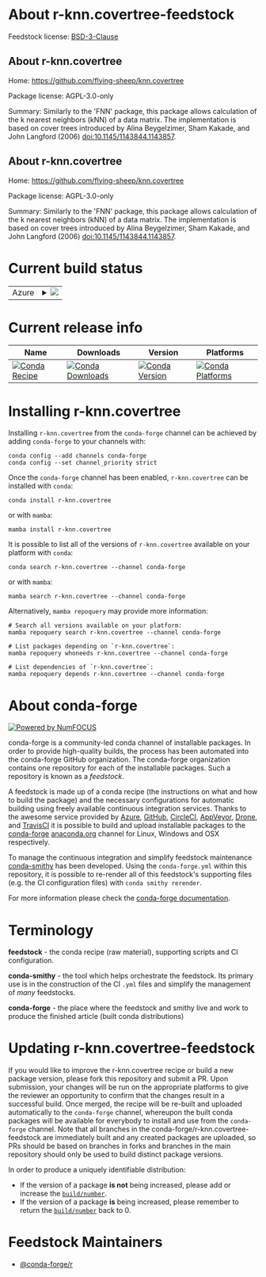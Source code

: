 About r-knn.covertree-feedstock
===============================

Feedstock license: [BSD-3-Clause](https://github.com/conda-forge/r-knn.covertree-feedstock/blob/main/LICENSE.txt)


About r-knn.covertree
---------------------

Home: https://github.com/flying-sheep/knn.covertree

Package license: AGPL-3.0-only

Summary: Similarly to the 'FNN' package, this package allows calculation of the k nearest neighbors (kNN) of a data matrix. The implementation is based on cover trees introduced by Alina Beygelzimer, Sham Kakade, and John Langford (2006) <doi:10.1145/1143844.1143857>.

About r-knn.covertree
---------------------

Home: https://github.com/flying-sheep/knn.covertree

Package license: AGPL-3.0-only

Summary: Similarly to the 'FNN' package, this package allows calculation of the k nearest neighbors (kNN) of a data matrix. The implementation is based on cover trees introduced by Alina Beygelzimer, Sham Kakade, and John Langford (2006) <doi:10.1145/1143844.1143857>.

Current build status
====================


<table>
    
  <tr>
    <td>Azure</td>
    <td>
      <details>
        <summary>
          <a href="https://dev.azure.com/conda-forge/feedstock-builds/_build/latest?definitionId=9699&branchName=main">
            <img src="https://dev.azure.com/conda-forge/feedstock-builds/_apis/build/status/r-knn.covertree-feedstock?branchName=main">
          </a>
        </summary>
        <table>
          <thead><tr><th>Variant</th><th>Status</th></tr></thead>
          <tbody><tr>
              <td>linux_64_r_base4.3</td>
              <td>
                <a href="https://dev.azure.com/conda-forge/feedstock-builds/_build/latest?definitionId=9699&branchName=main">
                  <img src="https://dev.azure.com/conda-forge/feedstock-builds/_apis/build/status/r-knn.covertree-feedstock?branchName=main&jobName=linux&configuration=linux%20linux_64_r_base4.3" alt="variant">
                </a>
              </td>
            </tr><tr>
              <td>linux_64_r_base4.4</td>
              <td>
                <a href="https://dev.azure.com/conda-forge/feedstock-builds/_build/latest?definitionId=9699&branchName=main">
                  <img src="https://dev.azure.com/conda-forge/feedstock-builds/_apis/build/status/r-knn.covertree-feedstock?branchName=main&jobName=linux&configuration=linux%20linux_64_r_base4.4" alt="variant">
                </a>
              </td>
            </tr><tr>
              <td>osx_64_r_base4.3</td>
              <td>
                <a href="https://dev.azure.com/conda-forge/feedstock-builds/_build/latest?definitionId=9699&branchName=main">
                  <img src="https://dev.azure.com/conda-forge/feedstock-builds/_apis/build/status/r-knn.covertree-feedstock?branchName=main&jobName=osx&configuration=osx%20osx_64_r_base4.3" alt="variant">
                </a>
              </td>
            </tr><tr>
              <td>osx_64_r_base4.4</td>
              <td>
                <a href="https://dev.azure.com/conda-forge/feedstock-builds/_build/latest?definitionId=9699&branchName=main">
                  <img src="https://dev.azure.com/conda-forge/feedstock-builds/_apis/build/status/r-knn.covertree-feedstock?branchName=main&jobName=osx&configuration=osx%20osx_64_r_base4.4" alt="variant">
                </a>
              </td>
            </tr><tr>
              <td>win_64_r_base4.3</td>
              <td>
                <a href="https://dev.azure.com/conda-forge/feedstock-builds/_build/latest?definitionId=9699&branchName=main">
                  <img src="https://dev.azure.com/conda-forge/feedstock-builds/_apis/build/status/r-knn.covertree-feedstock?branchName=main&jobName=win&configuration=win%20win_64_r_base4.3" alt="variant">
                </a>
              </td>
            </tr><tr>
              <td>win_64_r_base4.4</td>
              <td>
                <a href="https://dev.azure.com/conda-forge/feedstock-builds/_build/latest?definitionId=9699&branchName=main">
                  <img src="https://dev.azure.com/conda-forge/feedstock-builds/_apis/build/status/r-knn.covertree-feedstock?branchName=main&jobName=win&configuration=win%20win_64_r_base4.4" alt="variant">
                </a>
              </td>
            </tr>
          </tbody>
        </table>
      </details>
    </td>
  </tr>
</table>

Current release info
====================

| Name | Downloads | Version | Platforms |
| --- | --- | --- | --- |
| [![Conda Recipe](https://img.shields.io/badge/recipe-r--knn.covertree-green.svg)](https://anaconda.org/conda-forge/r-knn.covertree) | [![Conda Downloads](https://img.shields.io/conda/dn/conda-forge/r-knn.covertree.svg)](https://anaconda.org/conda-forge/r-knn.covertree) | [![Conda Version](https://img.shields.io/conda/vn/conda-forge/r-knn.covertree.svg)](https://anaconda.org/conda-forge/r-knn.covertree) | [![Conda Platforms](https://img.shields.io/conda/pn/conda-forge/r-knn.covertree.svg)](https://anaconda.org/conda-forge/r-knn.covertree) |

Installing r-knn.covertree
==========================

Installing `r-knn.covertree` from the `conda-forge` channel can be achieved by adding `conda-forge` to your channels with:

```
conda config --add channels conda-forge
conda config --set channel_priority strict
```

Once the `conda-forge` channel has been enabled, `r-knn.covertree` can be installed with `conda`:

```
conda install r-knn.covertree
```

or with `mamba`:

```
mamba install r-knn.covertree
```

It is possible to list all of the versions of `r-knn.covertree` available on your platform with `conda`:

```
conda search r-knn.covertree --channel conda-forge
```

or with `mamba`:

```
mamba search r-knn.covertree --channel conda-forge
```

Alternatively, `mamba repoquery` may provide more information:

```
# Search all versions available on your platform:
mamba repoquery search r-knn.covertree --channel conda-forge

# List packages depending on `r-knn.covertree`:
mamba repoquery whoneeds r-knn.covertree --channel conda-forge

# List dependencies of `r-knn.covertree`:
mamba repoquery depends r-knn.covertree --channel conda-forge
```


About conda-forge
=================

[![Powered by
NumFOCUS](https://img.shields.io/badge/powered%20by-NumFOCUS-orange.svg?style=flat&colorA=E1523D&colorB=007D8A)](https://numfocus.org)

conda-forge is a community-led conda channel of installable packages.
In order to provide high-quality builds, the process has been automated into the
conda-forge GitHub organization. The conda-forge organization contains one repository
for each of the installable packages. Such a repository is known as a *feedstock*.

A feedstock is made up of a conda recipe (the instructions on what and how to build
the package) and the necessary configurations for automatic building using freely
available continuous integration services. Thanks to the awesome service provided by
[Azure](https://azure.microsoft.com/en-us/services/devops/), [GitHub](https://github.com/),
[CircleCI](https://circleci.com/), [AppVeyor](https://www.appveyor.com/),
[Drone](https://cloud.drone.io/welcome), and [TravisCI](https://travis-ci.com/)
it is possible to build and upload installable packages to the
[conda-forge](https://anaconda.org/conda-forge) [anaconda.org](https://anaconda.org/)
channel for Linux, Windows and OSX respectively.

To manage the continuous integration and simplify feedstock maintenance
[conda-smithy](https://github.com/conda-forge/conda-smithy) has been developed.
Using the ``conda-forge.yml`` within this repository, it is possible to re-render all of
this feedstock's supporting files (e.g. the CI configuration files) with ``conda smithy rerender``.

For more information please check the [conda-forge documentation](https://conda-forge.org/docs/).

Terminology
===========

**feedstock** - the conda recipe (raw material), supporting scripts and CI configuration.

**conda-smithy** - the tool which helps orchestrate the feedstock.
                   Its primary use is in the construction of the CI ``.yml`` files
                   and simplify the management of *many* feedstocks.

**conda-forge** - the place where the feedstock and smithy live and work to
                  produce the finished article (built conda distributions)


Updating r-knn.covertree-feedstock
==================================

If you would like to improve the r-knn.covertree recipe or build a new
package version, please fork this repository and submit a PR. Upon submission,
your changes will be run on the appropriate platforms to give the reviewer an
opportunity to confirm that the changes result in a successful build. Once
merged, the recipe will be re-built and uploaded automatically to the
`conda-forge` channel, whereupon the built conda packages will be available for
everybody to install and use from the `conda-forge` channel.
Note that all branches in the conda-forge/r-knn.covertree-feedstock are
immediately built and any created packages are uploaded, so PRs should be based
on branches in forks and branches in the main repository should only be used to
build distinct package versions.

In order to produce a uniquely identifiable distribution:
 * If the version of a package **is not** being increased, please add or increase
   the [``build/number``](https://docs.conda.io/projects/conda-build/en/latest/resources/define-metadata.html#build-number-and-string).
 * If the version of a package **is** being increased, please remember to return
   the [``build/number``](https://docs.conda.io/projects/conda-build/en/latest/resources/define-metadata.html#build-number-and-string)
   back to 0.

Feedstock Maintainers
=====================

* [@conda-forge/r](https://github.com/conda-forge/r/)

